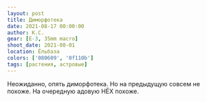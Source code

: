 ```yaml
---
layout: post
title: Диморфотека
date: 2021-08-17 00:00:00
author: К.С.
gear: [E-3, 35mm macro]
shoot_date: 2021-08-01
location: Ёльбаза
colors: ['080609', '0f110b']
tags: [растения, астровые]
---
```

Неожиданно, опять диморфотека. Но на предыдущую совсем не похоже. На очередную адовую НЁХ похоже.

